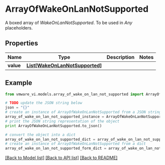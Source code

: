 # ArrayOfWakeOnLanNotSupported

A boxed array of *WakeOnLanNotSupported*. To be used in *Any* placeholders. 

## Properties
Name | Type | Description | Notes
------------ | ------------- | ------------- | -------------
**value** | [**List[WakeOnLanNotSupported]**](WakeOnLanNotSupported.md) |  | 

## Example

```python
from vmware_vi.models.array_of_wake_on_lan_not_supported import ArrayOfWakeOnLanNotSupported

# TODO update the JSON string below
json = "{}"
# create an instance of ArrayOfWakeOnLanNotSupported from a JSON string
array_of_wake_on_lan_not_supported_instance = ArrayOfWakeOnLanNotSupported.from_json(json)
# print the JSON string representation of the object
print ArrayOfWakeOnLanNotSupported.to_json()

# convert the object into a dict
array_of_wake_on_lan_not_supported_dict = array_of_wake_on_lan_not_supported_instance.to_dict()
# create an instance of ArrayOfWakeOnLanNotSupported from a dict
array_of_wake_on_lan_not_supported_form_dict = array_of_wake_on_lan_not_supported.from_dict(array_of_wake_on_lan_not_supported_dict)
```
[[Back to Model list]](../README.md#documentation-for-models) [[Back to API list]](../README.md#documentation-for-api-endpoints) [[Back to README]](../README.md)


